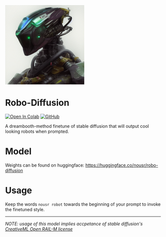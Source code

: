 <img src="robo_example.png" width="256" height="256"/>

# Robo-Diffusion
[![Open In Colab](https://colab.research.google.com/assets/colab-badge.svg)](https://colab.research.google.com/github/nousr/robo-diffusion/blob/main/robo_diffusion_v1.ipynb) [![GitHub](https://badgen.net/badge/icon/github?icon=github&label)](https://github.com/nousr/robo-diffusion)

A dreambooth-method finetune of stable diffusion that will output cool looking robots when prompted.

# Model

Weights can be found on huggingface: https://huggingface.co/nousr/robo-diffusion

# Usage

Keep the words `nousr robot` towards the beginning of your prompt to invoke the finetuned style.

---

*NOTE: usage of this model implies accpetance of stable diffusion's [CreativeML Open RAIL-M license](LICENSE)*
